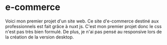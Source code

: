 # e-commerce

Voici mon premier projet d'un site web. Ce site d'e-commerce destiné aux professionnels est fait grâce à nuxt js. C'est mon premier projet donc le css n'est pas très bien formulé. De plus, je n'ai pas pensé au responsive lors de la création de la version desktop.
